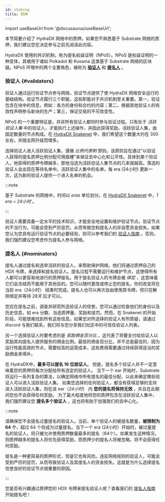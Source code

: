 ```yaml
---
id: staking
title: 质押
---
```


import useBaseUrl from '@docusaurus/useBaseUrl';

本节简要介绍了 HydraDX 网络中的质押。如果您不熟悉基于 Substrate 网络的质押，我们建议您在决定参与之前先阅读此内容。

HydraDX 使用的共识机制，称为提名权益证明（NPoS）。NPoS 是权益证明的一种变体，其被用于诸如 Polkadot 和 Kusama 这类基于 Substrate 网络的区块链。NPoS 环境中的两个主要角色，被称为 [**验证人**](#validators) 和 [**提名人**](#nominators) 。

### 验证人 {#validators}

验证人通过运行验证节点参与网络，验证节点提供了使 HydraDX 网络安全运行的基础结构。验证节点履行三个职能，这些职能对于共识机制至关重要。第一，验证包含在块中的信息，例如：各方的身份和合约的内容；第二，根据其他验证人的有效性声明参与新块的生产；第三，保证交易的不可改变性。

NPoS 的一个重要特征是，并非所有验证人都同时参与验证过程。只有处于 *活跃验证人集*  中的验证人，才能执行上述操作，并因此获得奖励。活跃验证人集，由固定数量的节点构成。在 [HydraDX Snakenet](/snakenet) 中，我们希望这个数量大约在 300 左右，并随主网升级而增多。

选择验证人进入活跃验证人集，遵循 *比例代表制* 原则。该原则旨在通过“以验证人获得的提名质押比例分配可用插槽”来保证去中心化和公平性。具体到某个验证人，他获得的质押令牌越多，那他当选为活跃验证人集节点的几率就越高。落选的验证人会出现在等待名单中。活跃验证人集中的名单，每 era (24小时) 更新一次，这为新的验证人提供一个进入名单的机会。

:::note

基于 Substrate 的网络中，时间以 *eras* 单位划分。在 [HydraDX Snakenet](/snakenet) 中，*1 era = 24小时* 。

:::

验证人需要具备一定水平的技术知识，才能安全地设置和维护验证节点。验证节点的不当行为，可能会受到严厉惩罚，从而导致您和提名人的非自愿资金损失。如果您认为您具有运行验证节点的必要经验，则可以参考我们的 [验证人指南](/node_setup) 。否则，我们强烈建议您考虑作为提名人参与网络。

### 提名人 {#nominators}

提名人通过提名和选举活跃的验证人，来帮助保护网络。他们将通过质押自己的 HDX 令牌，来选择和提名验证人。提名过程不需要运行和维护节点，这使得所有人都可以更容易地进行的质押提名。用于提名验证人的令牌会被 *绑定* ，这意味着它们会冻结而不能用于其他目的。您可以随时更改或停止您的提名，你的改变将在当前 era（24小时） 结束时完成。提名人也可以再次自由使用其令牌，但只在解除绑定并等待 *28天* 后才可以。

您应在提名之前，调查并研究所选验证人的信誉。您可以通过检查他们的身份以及历史信息，如 era 分数、当选质押量、奖励和惩罚。然而，在 Snakenet 的开始阶段，可能很难找到所有这些信息。如果您对所选择的验证人有所质疑，请通过 discord 与我们联系，我们将与您分享我们社区中的可信任验证人列表。

另一个选择验证人时要考虑的是 *奖励佣金百分比* ，这代表了将要支付给验证人以奖励其向提名人提供服务的佣金比例。最低的佣金百分比，并不总是最佳的，因为运行性能高效的节点，需要较高的运营成本，这些费用需要通过持续获得适当的奖励佣金来填补。

在 HydraDX中，**最多可以提名 16 位验证人**。 但是，提名多个验证人并不一定意味着您的质押将每次分配给所有选定的验证人。 当下一个 ear 开始时，Substrate 将运行一系列复杂的算法，以确定网络中所有提名的最佳分配，以此来确定哪些验证人可以进入活跃验证人集。 如果您选择的任何验证人，都没有获得足够的支持进入活跃验证人集，则在该 ear（*24小时*） 内 **您的提名将保持无效** ，并且在此期间您也不会获得任何奖励。 为了最大程度地将您的质押包含在活跃验证人集中，我们强烈建议您 **提名多个验证人** ，这也将有助于加强我们的去中心化。

:::note

请确保您不会提名过量提名的验证人。当前，单个验证人的被提名数量，**被限制为 64 个**，超过 64 个将成为过量提名。当下一个 era (24小时）开始时，被过量提名的验证人，将只被允许使用质押数量最多的提名（64个）。如果发生这种情况，则质押越多的提名人将优先获得奖励，而质押少的提名人将被忽略，将不会获得任何奖励。

提名是一种更简易的质押形式，但是它也有风险。违反网络规则的验证人，可能会受到严厉的惩罚，从而导致验证人及其提名人的资金损失。这就是为什么选择提名信誉良好的验证节点很重要的原因。

:::

您是否有兴趣通过质押您的 HDX 令牌来提名验证人呢？查看我们的 [提名人指南](/start_nominating) 开始提名吧！
